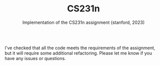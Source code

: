 <div align="center">
  <h1>CS231n</h1>
</div>
<div align="center">
 Implementation of the CS231n assignment (stanford, 2023)
</div>

<br>
<br>
<br>

I've checked that all the code meets the requirements of the assignment, but it will require some additional refactoring. Please let me know if you have any issues or questions.
